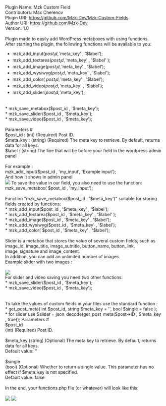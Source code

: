 Plugin Name: Mzk Custom Field<br>
Contributors: Max Cherenov<br>
Plugin URI:  https://github.com/Mzk-Dev/Mzk-Custom-Fields<br>
Author URI:  https://github.com/Mzk-Dev<br>
Version:     1.0<br>
<br>
Plugin made to easily add WordPress metaboxes with using functions.
<br>
After starting the plugin, the following functions will be available to you:
<br>
* mzk_add_input($post_id , '$meta_key' , '$label');
* mzk_add_textarea($post_id  , '$meta_key' , '$label' );
* mzk_add_image($post_id , '$meta_key' , '$label');
* mzk_add_wysiwyg($post_id , '$meta_key' , '$label');
* mzk_add_color( $post_id , '$meta_key' , '$label');
* mzk_add_video($post_id , '$meta_key' , '$label');
* mzk_add_slider($post_id , '$meta_key');
<br>
* mzk_save_metabox($post_id , '$meta_key');<br>
* mzk_save_slider($post_id , '$meta_key');<br>
* mzk_save_video($post_id , '$meta_key');<br>
<br>
Parameters #
<br>
$post_id :
(int) (Required) Post ID.
<br>
$meta_key :
(string) (Required) The meta key to retrieve. By default, returns data for all keys.
<br>
$label :
(string) The line that will be before your field in the wordpress admin panel
<br>
<br>
For example :<br>
mzk_add_input($post_id , 'my_input', 'Example input');<br>
And how it shows in admin panel <br>
<img src="https://user-images.githubusercontent.com/73549506/136402066-223f5362-5044-40f8-a468-42af842741f6.png">
To save the value in our field, you also need to use the function:<br>
mzk_save_metabox( $post_id , 'my_input');<br>
<br>
Function "mzk_save_metabox($post_id , '$meta_key')" suitable for storing fields created by functions:<br>
* mzk_add_input($post_id , '$meta_key' , '$label');<br>
* mzk_add_textarea($post_id  , '$meta_key' , '$label' );<br>
* mzk_add_image($post_id , '$meta_key' , '$label');<br>
* mzk_add_wysiwyg($post_id , '$meta_key' , '$label');<br>
* mzk_add_color( $post_id , '$meta_key' , '$label');<br>
<br>
Slider is a metabox that stores the value of several custom fields, such as image_id, image_title, image_subtitle, button_name, button_link, image_signature and image_content.<br>
In addition, you can add an unlimited number of images.<br>
Example slider with two images :<br><br>
<img src="https://user-images.githubusercontent.com/73549506/136538264-b3b49cf7-b9ff-4573-b5ca-5a67909d44bc.png">

<br>
For slider and video saving you need two other functions:<br>
* mzk_save_slider($post_id , '$meta_key');<br>
* mzk_save_video($post_id , '$meta_key');<br>
<br>
<br>
To take the values of custom fields in your files use the standard function :<br>
* get_post_meta( int $post_id, string $meta_key = '', bool $single = false );<br>
* for slider use $slider = json_decode(get_post_meta($post->ID , $meta_key , true));
Parameters #<br>
$post_id<br>
(int) (Required) Post ID.<br>
<br>
$meta_key
(string) (Optional) The meta key to retrieve. By default, returns data for all keys.<br>
Default value: ''<br>
<br>
$single<br>
(bool) (Optional) Whether to return a single value. This parameter has no effect if $meta_key is not specified.<br>
Default value: false<br>
<br>
In the end, your functions.php file (or whatever) will look like this:<br><br>
<img src="https://user-images.githubusercontent.com/73549506/137158680-fd3023db-62b2-4bbb-bf20-a1019f5752d5.png">
<img src="https://user-images.githubusercontent.com/73549506/137158805-e2ddb1a0-e093-439d-9410-5812d822f03a.png">
